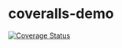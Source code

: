 # coveralls-demo
[![Coverage Status](https://coveralls.io/repos/github/tcmitche/coveralls-demo/badge.svg?branch=master)](https://coveralls.io/github/tcmitche/coveralls-demo?branch=master)
